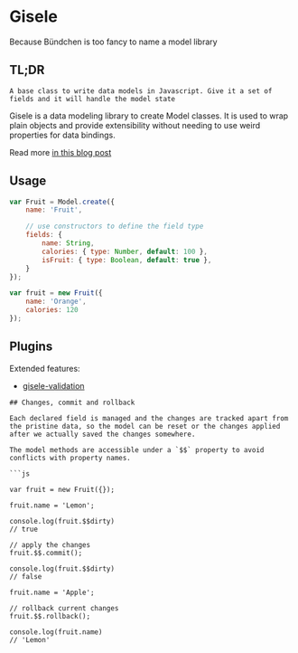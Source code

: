 # Gisele

Because Bündchen is too fancy to name a model library

## TL;DR

	A base class to write data models in Javascript. Give it a set of fields and it will handle the model state

Gisele is a data modeling library to create Model classes. It is used to wrap plain objects and provide extensibility without
needing to use weird properties for data bindings.

Read more [in this blog post](http://darlanalv.es/en/other/177b217cf0-Gisele-a-model-library/index.html?utm_source=github&utm_medium=readme&utm_campaign=gh)

## Usage

```js
var Fruit = Model.create({
	name: 'Fruit',

	// use constructors to define the field type
	fields: {
		name: String,
		calories: { type: Number, default: 100 },
		isFruit: { type: Boolean, default: true },
	}
});

var fruit = new Fruit({
	name: 'Orange',
	calories: 120
});

```

## Plugins

Extended features:

- [gisele-validation](https://github.com/darlanalves/gisele-validation)


```
## Changes, commit and rollback

Each declared field is managed and the changes are tracked apart from the pristine data, so the model can be reset or the changes applied after we actually saved the changes somewhere.

The model methods are accessible under a `$$` property to avoid conflicts with property names.

```js

var fruit = new Fruit({});

fruit.name = 'Lemon';

console.log(fruit.$$dirty)
// true

// apply the changes
fruit.$$.commit();

console.log(fruit.$$dirty)
// false

fruit.name = 'Apple';

// rollback current changes
fruit.$$.rollback();

console.log(fruit.name)
// 'Lemon'

```
